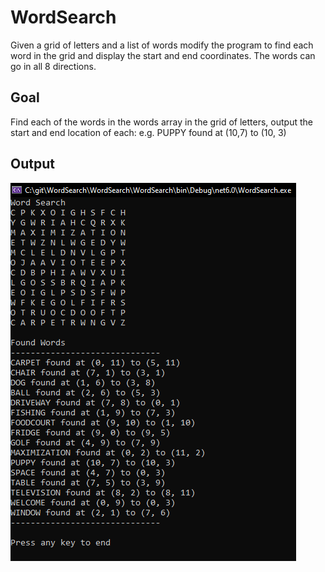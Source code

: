 # WordSearch

Given a grid of letters and a list of words modify the program to find each word in the grid and display the start and end coordinates. The words can go in all 8 directions.

## Goal

Find each of the words in the words array in the grid of letters, output the start and end location of each:
e.g. PUPPY found at (10,7) to (10, 3)

## Output

![Word Search Output](word-search-output-img.png)
